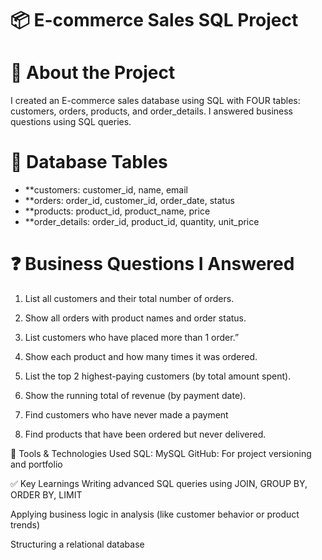 # 📦 E-commerce Sales SQL Project

# 📌 About the Project
I created an E-commerce sales database using SQL with FOUR tables:
customers, orders, products, and order_details. I answered business questions using SQL queries.

# 🧱 Database Tables
- **customers:        customer_id, name, email
- **orders:           order_id, customer_id, order_date, status
- **products:         product_id, product_name, price
- **order_details:    order_id, product_id, quantity, unit_price

# ❓ Business Questions I Answered

1. List all customers and their total number of orders.

2) Show all orders with product names and order status.

3) List customers who have placed more than 1 order.”

4) Show each product and how many times it was ordered.

5) List the top 2 highest-paying customers (by total amount spent).
 
6) Show the running total of revenue (by payment date).

7) Find customers who have never made a payment

8) Find products that have been ordered but never delivered.

🔧 Tools & Technologies Used
 SQL: MySQL 
 GitHub: For project versioning and portfolio

✅ Key Learnings
Writing advanced SQL queries using JOIN, GROUP BY, ORDER BY, LIMIT

Applying business logic in analysis (like customer behavior or product trends)

Structuring a relational database





